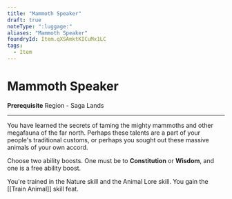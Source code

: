 ```yaml
---
title: "Mammoth Speaker"
draft: true
noteType: ":luggage:"
aliases: "Mammoth Speaker"
foundryId: Item.qXSAmktKICuMx1LC
tags:
  - Item
---
```


# Mammoth Speaker

**Prerequisite** Region - Saga Lands

* * *

You have learned the secrets of taming the mighty mammoths and other megafauna of the far north. Perhaps these talents are a part of your people's traditional customs, or perhaps you sought out these massive animals of your own accord.

Choose two ability boosts. One must be to **Constitution** or **Wisdom**, and one is a free ability boost.

You're trained in the Nature skill and the Animal Lore skill. You gain the [[Train Animal]] skill feat.
